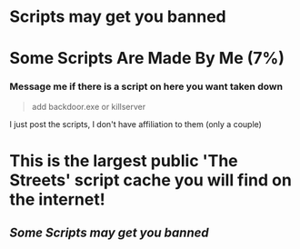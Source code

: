 
# Scripts may get you banned
# Some Scripts Are Made By Me (7%)

### Message me if there is a script on here you want taken down

 > add backdoor.exe or killserver

I just post the scripts, I don't have affiliation to them (only a couple)

# This is the largest public 'The Streets' script cache you will find on the internet!

## *Some Scripts may get you banned*
